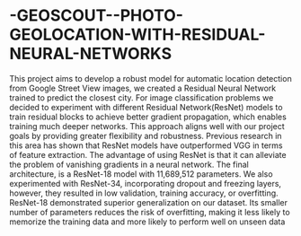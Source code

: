 # -GEOSCOUT--PHOTO-GEOLOCATION-WITH-RESIDUAL-NEURAL-NETWORKS
This project aims to develop a robust model for automatic location detection from Google  Street View images, we created a Residual Neural Network trained to predict the closest city. For image classification problems we decided to experiment with different Residual Network(ResNet) models to train residual blocks to achieve better gradient propagation, which enables training much deeper networks. This approach aligns well with our project goals by providing greater flexibility and robustness. Previous research in this area has shown that ResNet models have outperformed VGG in terms of feature extraction. The advantage of using ResNet is that it can alleviate the problem of vanishing gradients in a neural network. The final architecture, is a ResNet-18 model with 11,689,512 parameters. We also experimented with ResNet-34, incorporating dropout and freezing layers, however, they resulted in low validation, training accuracy, or overfitting. ResNet-18 demonstrated superior generalization on our dataset. Its smaller number of parameters reduces the risk of overfitting, making it less likely to memorize the training data and more likely to perform well on unseen data 
